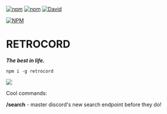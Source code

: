 [![npm](https://img.shields.io/npm/v/retrocord.svg?maxAge=3600)](https://www.npmjs.com/package/retrocord)
[![npm](https://img.shields.io/npm/dt/retrocord.svg?maxAge=3600)](https://www.npmjs.com/package/retrocord)
[![David](https://david-dm.org/guscaplan/retrocord.svg)](https://david-dm.org/guscaplan/retrocord)

[![NPM](https://nodei.co/npm/retrocord.png?downloads=true&downloadRank=true&stars=true)](https://nodei.co/npm/retrocord/)

# RETROCORD
*__The best in life.__*

`npm i -g retrocord`

![](https://s.gus.host/retrocord.png)

Cool commands:

__/search__ - master discord's new search endpoint before they do!
